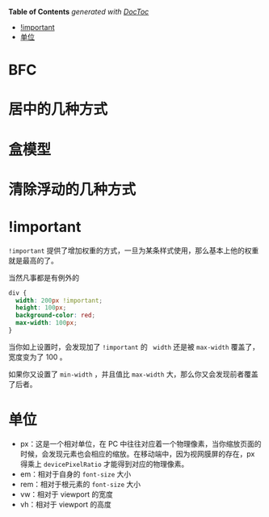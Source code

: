 <!-- START doctoc generated TOC please keep comment here to allow auto update -->
<!-- DON'T EDIT THIS SECTION, INSTEAD RE-RUN doctoc TO UPDATE -->
**Table of Contents**  *generated with [DocToc](https://github.com/thlorenz/doctoc)*

- [!important](#important)
- [单位](#%E5%8D%95%E4%BD%8D)

<!-- END doctoc generated TOC please keep comment here to allow auto update -->

# BFC

# 居中的几种方式

# 盒模型

# 清除浮动的几种方式

# !important

`!important` 提供了增加权重的方式，一旦为某条样式使用，那么基本上他的权重就是最高的了。

当然凡事都是有例外的

```css
div {
  width: 200px !important;
  height: 100px;
  background-color: red;
  max-width: 100px;
}
```

当你如上设置时，会发现加了 `!important`  的 ` width` 还是被 `max-width` 覆盖了，宽度变为了 100 。

如果你又设置了 `min-width` ，并且值比 `max-width` 大，那么你又会发现前者覆盖了后者。

# 单位

- px：这是一个相对单位，在 PC 中往往对应着一个物理像素，当你缩放页面的时候，会发现元素也会相应的缩放。在移动端中，因为视网膜屏的存在，px 得乘上 `devicePixelRatio` 才能得到对应的物理像素。
- em：相对于自身的 `font-size` 大小
- rem：相对于根元素的 `font-size` 大小
- vw：相对于 viewport 的宽度
- vh：相对于 viewport 的高度